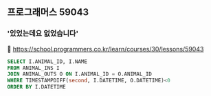 ## 프로그래머스 59043
### '있었는데요 없었습니다'
🔗 https://school.programmers.co.kr/learn/courses/30/lessons/59043
```sql
SELECT I.ANIMAL_ID, I.NAME
FROM ANIMAL_INS I
JOIN ANIMAL_OUTS O ON I.ANIMAL_ID = O.ANIMAL_ID
WHERE TIMESTAMPDIFF(second, I.DATETIME, O.DATETIME)<0
ORDER BY I.DATETIME
```